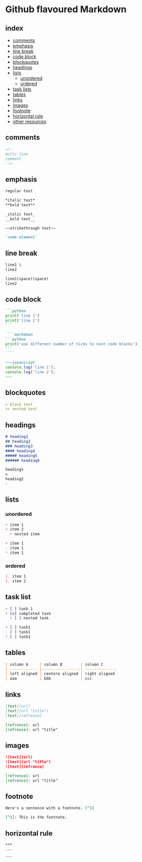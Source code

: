 <!-- 
https://www.w3schools.io/file/markdown-introduction/  
https://www.markdowntutorial.com/
https://www.markdownguide.org/cheat-sheet/
https://github.github.com/gfm/
https://github.com/adam-p/markdown-here/wiki/Markdown-Cheatsheet
 -->

# Github flavoured Markdown

## index

* [comments](#comments)
* [emphasis](#emphasis)
* [line break](#line-break)
* [code block](#code-block)
* [blockquotes](#blockquotes)
* [headings](#headings)
* [lists](#lists)
  * [unordered](#unordered)
  * [ordered](#ordered)
* [task lists](#task-list)
* [tables](#tables)
* [links](#links)
* [images](#images)
* [footnote](#footnote)
* [horizontal rule](#horizontal-rule)
* [other resources](#other-resources)


## comments

```markdown
<!-- 
multi line
comment 
-->
```


## emphasis

```markdown
regular text

*italic text*
**bold text**

_italic text_
__bold text__

~~strikethrough text~~

`code element`
```


## line break

```markdown
line1 \ 
line2
```

```markdown
line1(space)(space)
line2
```


## code block

`````markdown
```python
print('line 1')
print('line 2') 
```

````markdown
```python
print('use different number of ticks to nest code blocks')
```
````
`````

```markdown
~~~javascript
console.log('line 1');
console.log('line 2');
~~~
```


## blockquotes

```markdown
> block text
>> nested text
```


## headings

```markdown
# heading1
## heading2
### heading3
#### heading4
##### heading5
###### heading6
```

```markdown
heading1
=
heading2
-
```


## lists

### unordered

```markdown
+ item 1
+ item 2
  + nested item
```

```markdown
+ item 1
- item 1
* item 1
```


### ordered

```markdown
1. item 1
2. item 2
```


## task list

```markdown
+ [ ] task 1
+ [x] completed task 
  + [ ] nested task
```

```markdown
+ [ ] task1
- [ ] task1
* [ ] task1
```


## tables

```markdown
| column A     | column B        | column C   
| ------------ |:---------------:| -------------:
| left aligned | centere aligned | right aligned 
| aaa          | bbb             | ccc         
```


## links

```markdown
[text](url)
[text](url "title")
[text][refrence]

[refrence]: url
[refrence]: url "title"
```


## images

```markdown
![text](url)
![text](url "title")
![text][refrence]

[refrence]: url
[refrence]: url "title"
```


## footnote

```markdown
Here's a sentence with a footnote. [^1]

[^1]: This is the footnote.
```


## horizontal rule

```markdown
***
---
___
```
